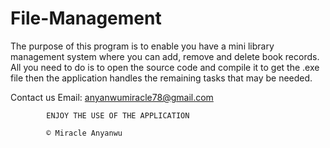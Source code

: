 # File-Management

The purpose of this program is to enable you have a mini library management system where you can add, remove and delete book records. 
All you need to do is to open the source code and compile it to get the .exe file then the application handles the remaining tasks that may be needed.

Contact us
Email: anyanwumiracle78@gmail.com


			ENJOY THE USE OF THE APPLICATION
			
			© Miracle Anyanwu

